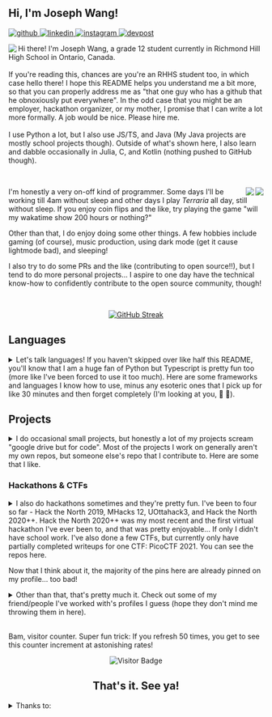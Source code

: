 <!-- Welcome to my README! Here are some 🪑chairs🪑 and 🍪cookies🍪 as you try to comprehend what godforsaken aborrhant creature arose as a result of this README... -->

<!-- Hey myself, replace this with a poppin header later when I'm not tired -->
## Hi, I'm Joseph Wang!

<!-- Please follow my socials I want friends and fame -->
<a href="https://github.com/EmeraldEntities" target="_blank">
  <img src=https://img.shields.io/badge/-github-%2324292e?style=for-the-badge&logo=github&logoColor=white alt="github" />
</a>
<a href="https://linkedin.com/in/joseph-wang1516" target="_blank">
  <img src=https://img.shields.io/badge/-linkedin-%231E77B5?style=for-the-badge&logo=linkedin&logoColor=white alt="linkedin" />
</a>
<a href="https://instagram.com/EmeraldEntity" target="_blank">
  <img src=https://img.shields.io/badge/-instagram-black?style=for-the-badge&logo=instagram&logoColor=white alt="instagram" />
</a>
<a href="https://devpost.com/EmeraldEntities" target="_blank">
  <img src=https://img.shields.io/badge/-devpost-white?style=for-the-badge&logo=devpost&logoColor=black alt="devpost" />
</a>  

<!-- Boo yeah, it's part 1 of the introduction. I say my name twice! -->
<div align="left">
  <p>
    <a href="https://github.com/EmeraldEntities">
      <img align="left" src="https://github-readme-stats.vercel.app/api/top-langs/?username=EmeraldEntities&theme=radical"/>
    </a>
  </p>

  Hi there! I'm Joseph Wang, a grade 12 student currently in Richmond Hill High School in Ontario, Canada. 
  <br /><br />
  If you're reading this, chances are you're an RHHS student too, in which case hello there! I hope this README helps you understand me a bit more, so that you can properly address me as "that one guy who has a github that he obnoxiously put everywhere". In the odd case that you might be an employer, hackathon organizer, or my mother, I promise that I can write a lot more formally. A job would be nice. Please hire me.
  <br /><br />
  I use Python a lot, but I also use JS/TS, and Java (My Java projects are mostly school projects though). Outside of what's shown here, I also learn and dabble occasionally in Julia, C, and Kotlin (nothing pushed to GitHub though).

  </p>
</div>

<!-- Woo, part 2 of the introduction! More charts and stats and cool stuff and stolen widgets, hurrayyy. -->
<br />
<div align="left">        
  <p>
    <a href="https://github.com/EmeraldEntities">
      <img align="right" src="https://github-readme-stats.vercel.app/api?username=EmeraldEntities&show_icons=true&theme=radical&hide=stars&count_private=true&layout=default&custom_title=GitHub%20Stats"/>
    </a>
    <a href="https://github.com/EmeraldEntities">
      <img align="right" src="https://github-readme-stats.vercel.app/api/wakatime?username=EmeraldEntities&theme=radical&layout=compact)](https://github.com/EmeraldEntities"/>
    </a>
    
  </p>
  
  <!-- I hope I don't come off as quite boring! Maybe I should spaz this section up with emojis—it's what all the cool kids seem to be doing. -->
  I'm honestly a very on-off kind of programmer. Some days I'll be working till 4am without sleep and other days I play *Terraria* all day, still without sleep. If you enjoy coin flips and the like, try playing the game "will my wakatime show 200 hours or nothing?"
  <br />
  
  Other than that, I do enjoy doing some other things. A few hobbies include gaming (of course), music production, using dark mode (get it cause lightmode bad), and sleeping! 
  
  I also try to do some PRs and the like (contributing to open source!!), but I tend to do more personal projects... I aspire to one day have the technical know-how to confidently contribute to the open source community, though!
</div>

<br />

<!-- GitHub streak! This is cool, although it'll stay at 0 for quite some time. Newlines around seem to be necessary, but I haven't the foggiest why. Probably some specification on the markdown flavouring that I haven't bothered to read! -->
<div align="center">
  
  [![GitHub Streak](http://github-readme-streak-stats.herokuapp.com?user=EmeraldEntities&theme=radical)](https://git.io/streak-stats)

</div>

<!-- Massive thanks to the profilinator for providing these nice SVGs! -->
## Languages

<details>
  <summary>
    Let's talk languages! If you haven't skipped over like half this README, you'll know that I am a huge fan of Python but Typescript is pretty fun too (more like I've been forced to use it too much). Here are some frameworks and languages I know how to use, minus any esoteric ones that I pick up for like 30 minutes and then forget completely (I'm looking at you, 🏁 🍇).
  </summary>

<div align="center">  
  <h3>Languages</h3>
  
  <img style="margin: 10px" src="https://profilinator.rishav.dev/skills-assets/html5-original-wordmark.svg" alt="HTML5" height="25" />  
  <img style="margin: 10px" src="https://profilinator.rishav.dev/skills-assets/css3-original-wordmark.svg" alt="CSS3" height="25" /> 
  <img style="margin: 10px" src="https://profilinator.rishav.dev/skills-assets/python-original.svg" alt="Python" height="25" />  
  <img style="margin: 10px" src="https://profilinator.rishav.dev/skills-assets/typescript-original.svg" alt="TypeScript" height="25" />  
  <img style="margin: 10px" src="https://profilinator.rishav.dev/skills-assets/javascript-original.svg" alt="JavaScript" height="25" />  
  <img style="margin: 10px" src="https://profilinator.rishav.dev/skills-assets/java-original-wordmark.svg" alt="Java" height="25" />  
</div>  

<div align="center">  
  <h3>Libraries</h3>
  
  <img style="margin: 10px" src="https://profilinator.rishav.dev/skills-assets/react-original-wordmark.svg" alt="React" height="25" />  
  <img style="margin: 10px" src="https://profilinator.rishav.dev/skills-assets/nodejs-original-wordmark.svg" alt="Node.js" height="25" />  
  <img style="margin: 10px" src="https://profilinator.rishav.dev/skills-assets/git-scm-icon.svg" alt="Git" height="25" />  
  <img style="margin: 10px" src="https://profilinator.rishav.dev/skills-assets/bootstrap-plain.svg" alt="Bootstrap" height="25" />  
  <img style="margin: 10px" src="https://profilinator.rishav.dev/skills-assets/django-original.svg" alt="Django" height="25" />  
</div>  
</details>

<!-- The real meat of this github thingy, or so I hope... I don't actually have a lot of projects, yet! -->
## Projects

<details>
  <summary> I do occasional small projects, but honestly a lot of my projects scream "google drive but for code". Most of the projects I work on generally aren't my own repos, but someone else's repo that I contribute to. Here are some that I like. </summary>
  
  <br />
  <p> <!-- The <p> tag formats it correctly -->
    <a href="https://github.com/EmeraldEntities/arknights-scraper">
      <img align="left" src="https://github-readme-stats.vercel.app/api/pin/?username=EmeraldEntities&repo=arknights-scraper&theme=radical"/>
    </a>
    <a href="https://github.com/EmeraldEntities/contest-programming">
      <img align="center" src="https://github-readme-stats.vercel.app/api/pin/?username=EmeraldEntities&repo=contest-programming&theme=radical"/>
    </a>

  </p>
  <p>
    <a href="https://github.com/shari09/StuCo-Website-Redesigned">
      <img align="left" src="https://github-readme-stats.vercel.app/api/pin/?username=shari09&repo=StuCo-Website-Redesigned&theme=radical&show_owner=true"/>
    </a>
    <a href="https://github.com/EmeraldEntities/hofBOTcl">
      <img align="center" src="https://github-readme-stats.vercel.app/api/pin/?username=EmeraldEntities&repo=hofBOTcl&theme=radical"/>
    </a>
  </p>
</details>

<!-- Ahhh, hackathons! Fun fact: I actually only included CTFS in here because I needed one more repo to fill the space or my formatting would break. -->
### Hackathons & CTFs
<details>
  <summary> I also do hackathons sometimes and they're pretty fun. I've been to four so far - Hack the North 2019, MHacks 12, UOttahack3, and Hack the North 2020++. Hack the North 2020++ was my most recent and the first virtual hackathon I've ever been to, and that was pretty enjoyable... If only I didn't have school work. I've also done a few CTFs, but currently only have partially completed writeups for one CTF: PicoCTF 2021. You can see the repos here. </summary>
  
  <br />
  <p>
    <a href="https://github.com/candicezzzzz/uottahack-3">
      <img align="left" src="https://github-readme-stats.vercel.app/api/pin/?username=candicezzzzz&repo=uottahack-3&theme=radical&show_owner=true"/>
    </a>
    <a href="https://github.com/beepboop271/mhacks-12">
      <img align="center" src="https://github-readme-stats.vercel.app/api/pin/?username=beepboop271&repo=mhacks-12&theme=radical&show_owner=true"/>
    </a>
  </p>
  
  <p>
    <a href="https://github.com/HTN2021-Minute-Aid/HTN2021-Frontend">
      <img align="left" src="https://github-readme-stats.vercel.app/api/pin/?username=HTN2021-Minute-Aid&repo=HTN2021-Frontend&theme=radical&show_owner=true"/>
    </a>
    <a href="https://github.com/EmeraldEntities/ctf-writeups">
      <img align="center" src="https://github-readme-stats.vercel.app/api/pin/?username=EmeraldEntities&repo=ctf-writeups&theme=radical&show_owner=true"/>
    </a>
</details>

Now that I think about it, the majority of the pins here are already pinned on my profile... too bad!
<details>
  <summary>Other than that, that's pretty much it. Check out some of my friend/people I've worked with's profiles I guess (hope they don't mind me throwing them in here).</summary>

  <!-- One day I dream that Github markdown will support border=0... I've listed some people I've worked with here, they're pretty cool! -->
  <br />
  <div align="center">
    <table border="0">
      <tr>
        <td align="center">
          <a href="https://github.com/beepboop271">
            <img src="https://avatars2.githubusercontent.com/u/53926222?v=4" width="100px;" alt=""/>
            <br />
            <sub>beepboop271</sub>
          </a>
        </td>
        <td align="center">
          <a href="https://github.com/shari09">
            <img src="https://avatars0.githubusercontent.com/u/44912260?v=4" width="100px;" alt=""/>
            <br />
            <sub>shari09</sub>
          </a>
        </td>
        <td align="center">
          <a href="https://github.com/nightlight521">
            <img src="https://avatars0.githubusercontent.com/u/10256074?v=4" width="100px;" alt=""/>
            <br />
            <sub>nightlight521</sub>
          </a>
        </td>
        <td align="center">
          <a href="https://github.com/candicezzzzz">
            <img src="https://avatars1.githubusercontent.com/u/58599808?v=4" width="100px;" alt=""/>
            <br />
            <sub>candicezzzzz</sub>
          </a>
        </td>
        <td align="center">
          <a href="https://github.com/NathanWong1106">
            <img src="https://avatars1.githubusercontent.com/u/56657800?v=4" width="100px;" alt=""/>
            <br />
            <sub>NathanWong1106</sub>
          </a>
        </td>
        <td align="center">
          <a href="https://github.com/vivian-dai">
            <img src="https://avatars.githubusercontent.com/u/38384400?v=4" width="100px;" alt=""/>
            <br />
            <sub>vivian-dai</sub>
          </a>
        </td>
      </tr>
    </table>
  </div>
</details>
<br />

<!-- I can't think of a better place to put this -->
Bam, visitor counter. Super fun trick: If you refresh 50 times, you get to see this counter increment at astonishing rates!
<div align=center>
  
![Visitor Badge](https://visitor-badge-reloaded.herokuapp.com/badge?page_id=emeraldentities-emeraldentities&style=for-the-badge&logo=github&logoColor=white)
  
</div>

<div align="center">
  <h2> That's it. See ya! </h2>
</div>

<!-- Annndd that's a wrap! Go say thanks to these lovely people and use their things! -->
<details>
  <summary> Thanks to: </summary>
    <sub>
      - <a href="https://github.com/anuraghazra/github-readme-stats">anuraghazra/github-readme-stats</a> for the repo and overall GitHub stats. <br />
      - <a href="https://github.com/DenverCoder1/github-readme-streak-stats">DenverCoder1/readme-streak-stats</a> for the streak stats. <br />
      - <a href="https://github.com/Nathan13888/VisitorBadgeReloaded">Nathan13888/VisitorBadgeReloaded</a> for the visitor badge. <br />
      - <a href="https://github.com/rishavanand/github-profilinator">rishavanand/github-profilinator</a> for the profilinator, which helped with layout, good code suggestions, and the assets. <br />
      - <a href="https://shields.io/">shields.io</a> for the badges. <br />
      - <a href="https://github.com/beepboop271">beepboop271</a>, this layout was inspired by his.<br />
      - <a href="https://github.com/vivian-dai">vivian-dai</a>, she inspired me to make a V2.<br />
      - <a href="https://github.com/shari09">shari09</a>, for supporting me through all types of days <3.<br />
      Thanks for making this profile a bit cooler!
    </sub>
</details>
